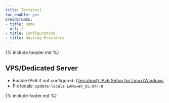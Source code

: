 ```yaml
---
title: Terrahost
toc_enable: yes
breadcrumbs:
- title: Home
  url: /
- title: Configuration
- title: Hosting Providers
---
```

{% include header.md %}

## VPS/Dedicated Server

- Enable IPv6 if not configured: [(Terrahost) IPv6 Setup for Linux/Windows](http://docs.terrahost.no/nettverk/ipv6-setup)
- Fix locale: `update-locale LANG=en_US.UTF-8`

{% include footer.md %}
